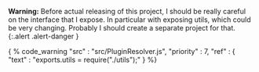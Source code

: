 
**Warning:**
Before actual releasing of this project, I should be really careful on the interface that I expose. In
particular with exposing utils, which could be very changing. Probably I should create a separate project for
that.
{:.alert .alert-danger }

{ % code_warning
    "src" : "src/PluginResolver.js",
    "priority" : 7,
    "ref" : {
        "text" : "exports.utils = require(\"./utils\");"
    }
%}
